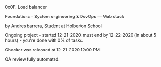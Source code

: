 0x0F. Load balancer

Foundations - System engineering & DevOps ― Web stack

by Andres barrera, Student at Holberton School

Ongoing project - started 12-21-2020, must end by 12-22-2020 (in about 5 hours) - you're done with 0% of tasks.

Checker was released at 12-21-2020 12:00 PM

QA review fully automated. 